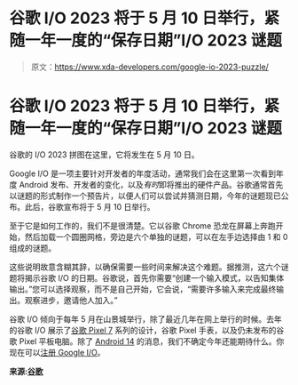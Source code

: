 # 谷歌 I/O 2023 将于 5 月 10 日举行，紧随一年一度的“保存日期”I/O 2023 谜题

> 原文：<https://www.xda-developers.com/google-io-2023-puzzle/>

# 谷歌 I/O 2023 将于 5 月 10 日举行，紧随一年一度的“保存日期”I/O 2023 谜题

谷歌的 I/O 2023 拼图在这里，它将发生在 5 月 10 日。

Google I/O 是一项主要针对开发者的年度活动，通常我们会在这里第一次看到年度 Android 发布、开发者的变化，以及*有时*即将推出的硬件产品。谷歌通常首先以谜题的形式制作一个预告片，以便人们可以尝试并猜测日期，今年的谜题现已公布。此后，谷歌宣布将于 5 月 10 日举行。

至于它是如何工作的，我们不是很清楚。它以谷歌 Chrome 恐龙在屏幕上奔跑开始，然后加载一个圆圈网格，旁边是六个单独的谜题，可以在左手边选择由 1 和 0 组成的谜题。

这些说明故意含糊其辞，以确保需要一些时间来解决这个难题。据推测，这六个谜题将揭示谷歌 I/O 的日期。谷歌说，首先你需要“创建一个输入模式，以告知集体输出。”您可以选择观察，而不是自己开始，它会说，“需要许多输入来完成最终输出。观察进步，邀请他人加入。”

谷歌 I/O 倾向于每年 5 月在山景城举行，除了最近几年在网上举行的时候。去年的谷歌 I/O 展示了[谷歌 Pixel 7](https://www.xda-developers.com/google-pixel-7-pro-review/) 系列的设计，谷歌 Pixel 手表，以及仍未发布的谷歌 Pixel 平板电脑。除了 [Android 14](https://www.xda-developers.com/android-14) 的消息，我们不确定今年还能期待什么。你现在可以[注册 Google I/O](https://io.google/2023/)。

**来源:[谷歌](https://io.google/2023/puzzle/)**